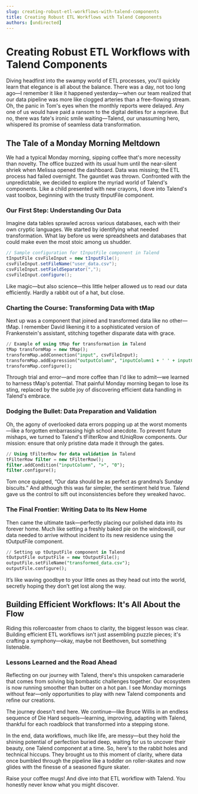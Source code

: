 ```yaml
---
slug: creating-robust-etl-workflows-with-talend-components
title: Creating Robust ETL Workflows with Talend Components
authors: [undirected]
---
```



# Creating Robust ETL Workflows with Talend Components

Diving headfirst into the swampy world of ETL processes, you'll quickly learn that elegance is all about the balance. There was a day, not too long ago—I remember it like it happened yesterday—when our team realized that our data pipeline was more like clogged arteries than a free-flowing stream. Oh, the panic in Tom's eyes when the monthly reports were delayed. Any one of us would have paid a ransom to the digital deities for a reprieve. But no, there was fate's ironic smile waiting—Talend, our unassuming hero, whispered its promise of seamless data transformation. 

## The Tale of a Monday Morning Meltdown

We had a typical Monday morning, sipping coffee that's more necessity than novelty. The office buzzed with its usual hum until the near-silent shriek when Melissa opened the dashboard. Data was missing; the ETL process had failed overnight. The gauntlet was thrown. Confronted with the unpredictable, we decided to explore the myriad world of Talend's components. Like a child presented with new crayons, I dove into Talend's vast toolbox, beginning with the trusty tInputFile component.

### Our First Step: Understanding Our Data

Imagine data tables sprawled across various databases, each with their own cryptic languages. We started by identifying what needed transformation. What lay before us were spreadsheets and databases that could make even the most stoic among us shudder. 

```java
// Sample configuration for tInputFile component in Talend
tInputFile csvFileInput = new tInputFile();
csvFileInput.setFileName("user_data.csv");
csvFileInput.setFieldSeparator(",");
csvFileInput.configure();
```
Like magic—but also science—this little helper allowed us to read our data efficiently. Hardly a rabbit out of a hat, but close.

### Charting the Course: Transforming Data with tMap

Next up was a component that joined and transformed data like no other—tMap. I remember David likening it to a sophisticated version of Frankenstein's assistant, stitching together disparate data with grace. 

```sql
// Example of using tMap for transformation in Talend
tMap transformMap = new tMap();
transformMap.addConnection("input", csvFileInput);
transformMap.addExpression("outputColumn", "inputColumn1 + ' ' + inputColumn2");
transformMap.configure();
```
Through trial and error—and more coffee than I'd like to admit—we learned to harness tMap's potential. That painful Monday morning began to lose its sting, replaced by the subtle joy of discovering efficient data handling in Talend's embrace. 

### Dodging the Bullet: Data Preparation and Validation

Oh, the agony of overlooked data errors popping up at the worst moments—like a forgotten embarrassing high school anecdote. To prevent future mishaps, we turned to Talend's tFilterRow and tUniqRow components. Our mission: ensure that only pristine data made it through the gates.

```sql
// Using tFilterRow for data validation in Talend
tFilterRow filter = new tFilterRow();
filter.addCondition("inputColumn", ">", "0");
filter.configure();
```
Tom once quipped, “Our data should be as perfect as grandma’s Sunday biscuits.” And although this was far simpler, the sentiment held true. Talend gave us the control to sift out inconsistencies before they wreaked havoc.

### The Final Frontier: Writing Data to Its New Home

Then came the ultimate task—perfectly placing our polished data into its forever home. Much like setting a freshly baked pie on the windowsill, our data needed to arrive without incident to its new residence using the tOutputFile component.

```sql
// Setting up tOutputFile component in Talend
tOutputFile outputFile = new tOutputFile();
outputFile.setFileName("transformed_data.csv");
outputFile.configure();
```
It’s like waving goodbye to your little ones as they head out into the world, secretly hoping they don’t get lost along the way.

## Building Efficient Workflows: It's All About the Flow

Riding this rollercoaster from chaos to clarity, the biggest lesson was clear. Building efficient ETL workflows isn't just assembling puzzle pieces; it's crafting a symphony—okay, maybe not Beethoven, but something listenable. 

### Lessons Learned and the Road Ahead

Reflecting on our journey with Talend, there's this unspoken camaraderie that comes from solving big bombastic challenges together. Our ecosystem is now running smoother than butter on a hot pan. I see Monday mornings without fear—only opportunities to play with new Talend components and refine our creations.

The journey doesn't end here. We continue—like Bruce Willis in an endless sequence of Die Hard sequels—learning, improving, adapting with Talend, thankful for each roadblock that transformed into a stepping stone.

In the end, data workflows, much like life, are messy—but they hold the shining potential of perfection buried deep, waiting for us to uncover their beauty, one Talend component at a time. So, here's to the rabbit holes and technical hiccups. They brought us to this moment of clarity, where data once bumbled through the pipeline like a toddler on roller-skates and now glides with the finesse of a seasoned figure skater. 

Raise your coffee mugs! And dive into that ETL workflow with Talend. You honestly never know what you might discover.